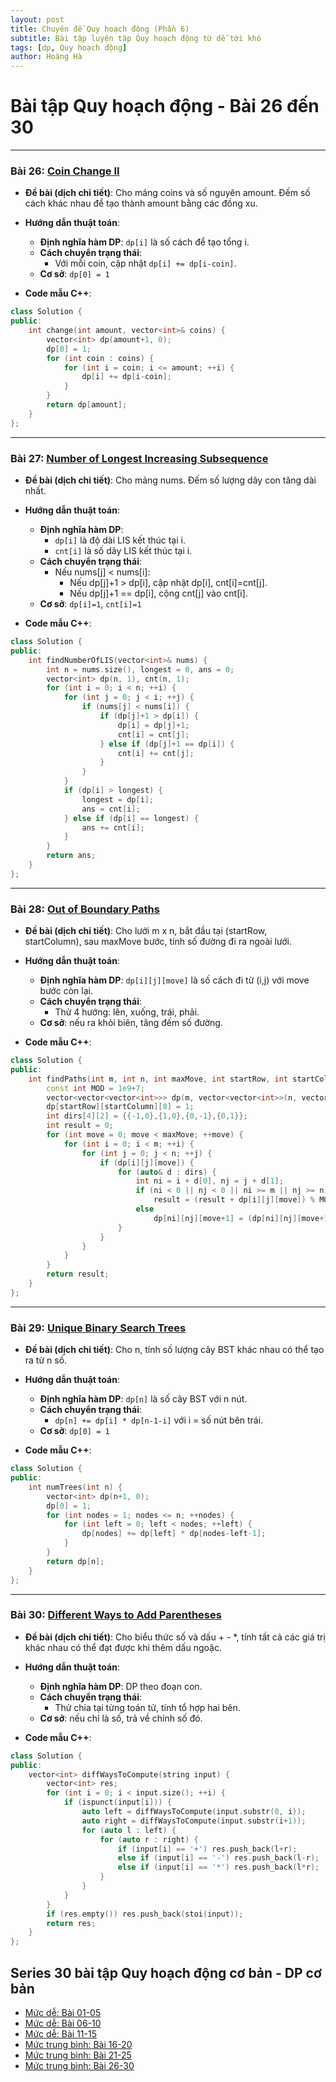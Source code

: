 ```yaml
---
layout: post
title: Chuyên đề Quy hoạch động (Phần 6)
subtitle: Bài tập luyện tập Quy hoạch động từ dễ tới khó
tags: [dp, Quy hoạch động]
author: Hoàng Hà
---
```


# Bài tập Quy hoạch động - Bài 26 đến 30

---

### Bài 26: [Coin Change II](https://leetcode.com/problems/coin-change-ii/)

- **Đề bài (dịch chi tiết)**:
  Cho mảng coins và số nguyên amount. Đếm số cách khác nhau để tạo thành amount bằng các đồng xu.

- **Hướng dẫn thuật toán**:
  - **Định nghĩa hàm DP**: `dp[i]` là số cách để tạo tổng i.
  - **Cách chuyển trạng thái**:
    - Với mỗi coin, cập nhật `dp[i] += dp[i-coin]`.
  - **Cơ sở**: `dp[0] = 1`

- **Code mẫu C++**:
```cpp
class Solution {
public:
    int change(int amount, vector<int>& coins) {
        vector<int> dp(amount+1, 0);
        dp[0] = 1;
        for (int coin : coins) {
            for (int i = coin; i <= amount; ++i) {
                dp[i] += dp[i-coin];
            }
        }
        return dp[amount];
    }
};
```

---

### Bài 27: [Number of Longest Increasing Subsequence](https://leetcode.com/problems/number-of-longest-increasing-subsequence/)

- **Đề bài (dịch chi tiết)**:
  Cho mảng nums. Đếm số lượng dãy con tăng dài nhất.

- **Hướng dẫn thuật toán**:
  - **Định nghĩa hàm DP**: 
    - `dp[i]` là độ dài LIS kết thúc tại i.
    - `cnt[i]` là số dãy LIS kết thúc tại i.
  - **Cách chuyển trạng thái**:
    - Nếu nums[j] < nums[i]:
      - Nếu dp[j]+1 > dp[i], cập nhật dp[i], cnt[i]=cnt[j].
      - Nếu dp[j]+1 == dp[i], cộng cnt[j] vào cnt[i].
  - **Cơ sở**: `dp[i]=1`, `cnt[i]=1`

- **Code mẫu C++**:
```cpp
class Solution {
public:
    int findNumberOfLIS(vector<int>& nums) {
        int n = nums.size(), longest = 0, ans = 0;
        vector<int> dp(n, 1), cnt(n, 1);
        for (int i = 0; i < n; ++i) {
            for (int j = 0; j < i; ++j) {
                if (nums[j] < nums[i]) {
                    if (dp[j]+1 > dp[i]) {
                        dp[i] = dp[j]+1;
                        cnt[i] = cnt[j];
                    } else if (dp[j]+1 == dp[i]) {
                        cnt[i] += cnt[j];
                    }
                }
            }
            if (dp[i] > longest) {
                longest = dp[i];
                ans = cnt[i];
            } else if (dp[i] == longest) {
                ans += cnt[i];
            }
        }
        return ans;
    }
};
```

---

### Bài 28: [Out of Boundary Paths](https://leetcode.com/problems/out-of-boundary-paths/)

- **Đề bài (dịch chi tiết)**:
  Cho lưới m x n, bắt đầu tại (startRow, startColumn), sau maxMove bước, tính số đường đi ra ngoài lưới.

- **Hướng dẫn thuật toán**:
  - **Định nghĩa hàm DP**: `dp[i][j][move]` là số cách đi từ (i,j) với move bước còn lại.
  - **Cách chuyển trạng thái**:
    - Thử 4 hướng: lên, xuống, trái, phải.
  - **Cơ sở**: nếu ra khỏi biên, tăng đếm số đường.

- **Code mẫu C++**:
```cpp
class Solution {
public:
    int findPaths(int m, int n, int maxMove, int startRow, int startColumn) {
        const int MOD = 1e9+7;
        vector<vector<vector<int>>> dp(m, vector<vector<int>>(n, vector<int>(maxMove+1, 0)));
        dp[startRow][startColumn][0] = 1;
        int dirs[4][2] = {{-1,0},{1,0},{0,-1},{0,1}};
        int result = 0;
        for (int move = 0; move < maxMove; ++move) {
            for (int i = 0; i < m; ++i) {
                for (int j = 0; j < n; ++j) {
                    if (dp[i][j][move]) {
                        for (auto& d : dirs) {
                            int ni = i + d[0], nj = j + d[1];
                            if (ni < 0 || nj < 0 || ni >= m || nj >= n)
                                result = (result + dp[i][j][move]) % MOD;
                            else
                                dp[ni][nj][move+1] = (dp[ni][nj][move+1] + dp[i][j][move]) % MOD;
                        }
                    }
                }
            }
        }
        return result;
    }
};
```

---

### Bài 29: [Unique Binary Search Trees](https://leetcode.com/problems/unique-binary-search-trees/)

- **Đề bài (dịch chi tiết)**:
  Cho n, tính số lượng cây BST khác nhau có thể tạo ra từ n số.

- **Hướng dẫn thuật toán**:
  - **Định nghĩa hàm DP**: `dp[n]` là số cây BST với n nút.
  - **Cách chuyển trạng thái**:
    - `dp[n] += dp[i] * dp[n-1-i]` với i = số nút bên trái.
  - **Cơ sở**: `dp[0] = 1`

- **Code mẫu C++**:
```cpp
class Solution {
public:
    int numTrees(int n) {
        vector<int> dp(n+1, 0);
        dp[0] = 1;
        for (int nodes = 1; nodes <= n; ++nodes) {
            for (int left = 0; left < nodes; ++left) {
                dp[nodes] += dp[left] * dp[nodes-left-1];
            }
        }
        return dp[n];
    }
};
```

---

### Bài 30: [Different Ways to Add Parentheses](https://leetcode.com/problems/different-ways-to-add-parentheses/)

- **Đề bài (dịch chi tiết)**:
  Cho biểu thức số và dấu + - *, tính tất cả các giá trị khác nhau có thể đạt được khi thêm dấu ngoặc.

- **Hướng dẫn thuật toán**:
  - **Định nghĩa hàm DP**: DP theo đoạn con.
  - **Cách chuyển trạng thái**:
    - Thử chia tại từng toán tử, tính tổ hợp hai bên.
  - **Cơ sở**: nếu chỉ là số, trả về chính số đó.

- **Code mẫu C++**:
```cpp
class Solution {
public:
    vector<int> diffWaysToCompute(string input) {
        vector<int> res;
        for (int i = 0; i < input.size(); ++i) {
            if (ispunct(input[i])) {
                auto left = diffWaysToCompute(input.substr(0, i));
                auto right = diffWaysToCompute(input.substr(i+1));
                for (auto l : left) {
                    for (auto r : right) {
                        if (input[i] == '+') res.push_back(l+r);
                        else if (input[i] == '-') res.push_back(l-r);
                        else if (input[i] == '*') res.push_back(l*r);
                    }
                }
            }
        }
        if (res.empty()) res.push_back(stoi(input));
        return res;
    }
};
```

## Series 30 bài tập Quy hoạch động cơ bản - DP cơ bản
- [Mức dễ: Bài 01-05](https://habelle.github.io/2025-04-27-chuyen-de-quy-hoach-dong-dp-01-05/)
- [Mức dễ: Bài 06-10](https://habelle.github.io/2025-04-27-chuyen-de-quy-hoach-dong-dp-06-10/)
- [Mức dễ: Bài 11-15](https://habelle.github.io/2025-04-27-chuyen-de-quy-hoach-dong-dp-11-15/)
- [Mức trung bình: Bài 16-20](https://habelle.github.io/2025-04-27-chuyen-de-quy-hoach-dong-dp-16-20/)
- [Mức trung bình: Bài 21-25](https://habelle.github.io/2025-04-27-chuyen-de-quy-hoach-dong-dp-21-25/)
- [Mức trung bình: Bài 26-30](https://habelle.github.io/2025-04-27-chuyen-de-quy-hoach-dong-dp-26-30/)
